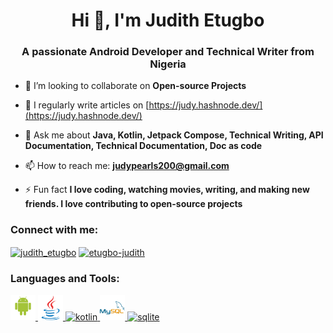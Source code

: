 <h1 align="center">Hi 👋, I'm Judith Etugbo</h1>
<h3 align="center">A passionate Android Developer and Technical Writer from Nigeria</h3>



- 👯 I’m looking to collaborate on **Open-source Projects**

- 📝 I regularly write articles on [https://judy.hashnode.dev/](https://judy.hashnode.dev/)

- 💬 Ask me about **Java, Kotlin, Jetpack Compose, Technical Writing, API Documentation, Technical Documentation, Doc as code**

- 📫 How to reach me: **judypearls200@gmail.com**

- ⚡ Fun fact **I love coding, watching movies, writing, and making new friends. I love contributing to open-source projects**

<h3 align="left">Connect with me:</h3>
<p align="left">
<a href="https://twitter.com/judith_etugbo" target="blank"><img align="center" src="https://raw.githubusercontent.com/rahuldkjain/github-profile-readme-generator/master/src/images/icons/Social/twitter.svg" alt="judith_etugbo" height="30" width="40" /></a>
<a href="https://linkedin.com/in/etugbo-judith" target="blank"><img align="center" src="https://raw.githubusercontent.com/rahuldkjain/github-profile-readme-generator/master/src/images/icons/Social/linked-in-alt.svg" alt="etugbo-judith" height="30" width="40" /></a>
</p>

<h3 align="left">Languages and Tools:</h3>
<p align="left"> <a href="https://developer.android.com" target="_blank" rel="noreferrer"> <img src="https://raw.githubusercontent.com/devicons/devicon/master/icons/android/android-original-wordmark.svg" alt="android" width="40" height="40"/> </a> <a href="https://www.java.com" target="_blank" rel="noreferrer"> <img src="https://raw.githubusercontent.com/devicons/devicon/master/icons/java/java-original.svg" alt="java" width="40" height="40"/> </a> <a href="https://kotlinlang.org" target="_blank" rel="noreferrer"> <img src="https://www.vectorlogo.zone/logos/kotlinlang/kotlinlang-icon.svg" alt="kotlin" width="40" height="40"/> </a> <a href="https://www.mysql.com/" target="_blank" rel="noreferrer"> <img src="https://raw.githubusercontent.com/devicons/devicon/master/icons/mysql/mysql-original-wordmark.svg" alt="mysql" width="40" height="40"/> </a> <a href="https://www.sqlite.org/" target="_blank" rel="noreferrer"> <img src="https://www.vectorlogo.zone/logos/sqlite/sqlite-icon.svg" alt="sqlite" width="40" height="40"/> </a> </p>
